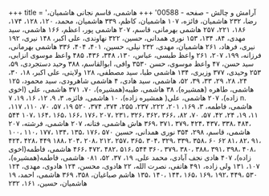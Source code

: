 +++
title = 'آرامش و چالش - صفحه - 00588'
+++
هاشمی، قاسم نجانی هاشمیان، رضا، ۲۳۲ هاشمیان، فائزه، ۱۰۷ هاشمیان، کاظم، ۳۳۹ هاشمیان، محمد، ۱۲۰، ۱۲۸، ۱۷۴، ۱۸۶، ۲۲۱، ۲۵۷ هاشمی بهرمانی، قاسم، ۲۰۷ هاشمی پور، اعظم، ۱۶۶ هاشمی، سید مهدی، ۸۴، ۱۳۴، ۱۵۳ نوری همدانی، حسین، ۳۲۲ نهاوندی، علی اکبر، ۱۴۸ نیری، ۱۹۲ نیری، فرهاد، ۲۶۱ هاشمیان، مهدی، ۲۳۲ نیلی، حسین، ۴۰۱، ۴۰۴، ۳۳۶ هاشمی بهرمانی، فرزانه، ۱۹۹، ۲۰۷، ۲۶۱ واعظ طبسی، عباس، ۱۳۰، ۳۴۸، ۴۳۶، ۴۸۵ واعظ موسوی انزابی، سید حسن، ۴۷ واعظ موسوی، حسن ۳۵۳۰ وافی، ابوالقاسم، ۳۸۸ وحید دستجردی، ۵۹، ۲۵۳ وحیدی، ۳۷۷ وزیری، ۱۳۴ هاشمی طبا، سید مصطفی، ۱۲۸ ولایتی، علی اکبر، ۱۸، ۳۰، ۲۴، ۲۸، ۲۹، ۳۳، ۳۹، ۵۲، هاشمی، سید هادی، ۴ هاشمی شاهرودی، سید محمود، ۱۲۵ هاشمی، طاهره (همشیره)، ۳۸ هاشمی، طیبه(همشیره)، ۷۰، ۳۷۱ هاشمی، علی (اخوی زاده)، ۲۰۷ هاشمی، علی( همشیره زاده)، ۱۰ هاشمی، فائزه، ۳، ۹، ۱۲، ۱۶، ۱۹، ۷ n. ،۱۱۷ ،۱۱۰ ،۷۰ ،۵۷ ،۱۹ ۵۲۰ ،۳۷۴ ،۳۷۴ ،۲۵۵ ،۲۳۷ ،۲۲۲ ،۲۰۱ ،۱۶۹ هاشمی، فاطمه، ۳، ۱۱، ۱۹، ۲۴، ۴۲، ۵۷، ۷۰، ۸۲، ،۳۶۶ ،۳۶۲ ،۳۲۶ ،۲۳۱ ،۲۰۷ ،۱۷۶ ،۱۶۶ ،۱۶۵ ،۱۶۴ ،۱۰۷ ۵۴۴ ،۴۸۴ ،۳۳۸ ،۴۳۷ ،۴۲۴ ،۳۷۹ ،۳۷۱ ،۳۶۹ هاش هاشمی، فتانه، ۲۰۷ هاشمی، فرشته، ۲۰۷ هاشمی، قاسم، ۲۹۸، ۳۵۴ نوری همدانی، حسین ۵۷۰ ،۱۷۶ ،۱۳۵ ،۱۳۴ ،۱۷۷ ،۱۱۰ ،۱۰۰ ،۹۱ ،۸۲ ،۸۱ ۶۲ ۶۰ ،۳۵۸ ،۳۳۹ ،۳۲۹ ،۳۰۴ ،۳۶۵ ،۲۵۷ ،۲۱۲ ،۲۰۸ ،۲۰۴ ،۱۸۸ ۴۴۹ ،۴۲۸ ،۴۲۴ ،۴۰۸ ،۳۹۸ ،۳۹۱ ،۳۸۸ ،۳۸۰ ،۳۷۹ ،۳۶۰ ۵۴۴ ،۵۱۶ ،۴۸۲ ،۴۷۲ ،۴۶۶ هاشمی، فاطمه(اخوی زاده)، ۴۰۷ هادی نجف آبادی، محمد علی، ۱۹، ۳۷، ۵۲، ۰۸۱ هاشمی، فاطمه(همشیره)، ۱۰۷، ۱۳۱ ولی زاده، ۴۹۱ هاتفی، نصرت الله، ۲۲ هادوی، محسن، ۱۲۴ هادوی، مهدی، ۱۲۴ ۵۳۰ ،۴۴۹ ،۱۹۲ ،۱۶۹ ،۱۶۵ ،۱۴۴ ،۱۴۰ ،۱۳۵ هاشم صباغیان، ۳۵۸، ۳۶۹ هاشمی، احمد، ۱۹ هاشمیان، حسین، ۱۶۱، ۲۳۲